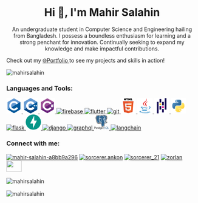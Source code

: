 <h1 align="center">Hi 👋, I'm Mahir Salahin</h1>
<p align="center">An undergraduate student in Computer Science and Engineering hailing from Bangladesh. I possess a boundless enthusiasm for learning and a strong penchant for innovation. Continually seeking to expand my knowledge and make impactful contributions.</p> 
Check out my <a href="https://salahin.vercel.app/" target="_blank" rel="noreferrer"> 🌐Portfolio </a> to see my projects and skills in action!
<p></p>
<p align="left"> <img src="https://komarev.com/ghpvc/?username=mahirsalahin&label=Profile%20views&color=0e75b6&style=flat" alt="mahirsalahin"/> </p>


<h3 align="left">Languages and Tools:</h3>
<!-- <img src="https://github.com/MahirSalahin/MahirSalahin/blob/main/mosaic%20_me_gif.gif" alt="mahirsalahin" width = "180" align ="right"/> -->
<p align="left"> <a href="https://www.cprogramming.com/" target="_blank" rel="noreferrer"> <img src="https://raw.githubusercontent.com/devicons/devicon/master/icons/c/c-original.svg" alt="c" width="40" height="40"/> </a> <a href="https://www.w3schools.com/cpp/" target="_blank" rel="noreferrer"> <img src="https://raw.githubusercontent.com/devicons/devicon/master/icons/cplusplus/cplusplus-original.svg" alt="cplusplus" width="40" height="40"/> </a> <a href="https://www.w3schools.com/cs/" target="_blank" rel="noreferrer"> <img src="https://raw.githubusercontent.com/devicons/devicon/master/icons/csharp/csharp-original.svg" alt="csharp" width="40" height="40"/> </a> </a> <a href="https://firebase.google.com/" target="_blank" rel="noreferrer"> <img src="https://www.vectorlogo.zone/logos/firebase/firebase-icon.svg" alt="firebase" width="40" height="40"/> </a> <a href="https://flutter.dev" target="_blank" rel="noreferrer"> <img src="https://www.vectorlogo.zone/logos/flutterio/flutterio-icon.svg" alt="flutter" width="40" height="40"/> </a> <a href="https://git-scm.com/" target="_blank" rel="noreferrer"> <img src="https://www.vectorlogo.zone/logos/git-scm/git-scm-icon.svg" alt="git" width="40" height="40"/> </a> <a href="https://www.w3.org/html/" target="_blank" rel="noreferrer"> <img src="https://raw.githubusercontent.com/devicons/devicon/master/icons/html5/html5-original-wordmark.svg" alt="html5" width="40" height="40"/> </a> <a href="https://www.java.com" target="_blank" rel="noreferrer"> <img src="https://raw.githubusercontent.com/devicons/devicon/master/icons/java/java-original.svg" alt="java" width="40" height="40"/> </a> <a href="https://pandas.pydata.org/" target="_blank" rel="noreferrer"> <img src="https://raw.githubusercontent.com/devicons/devicon/2ae2a900d2f041da66e950e4d48052658d850630/icons/pandas/pandas-original.svg" alt="pandas" width="40" height="40"/> </a> <a href="https://www.python.org" target="_blank" rel="noreferrer"> <img src="https://raw.githubusercontent.com/devicons/devicon/master/icons/python/python-original.svg" alt="python" width="40" height="40"/> </a> <a href="https://flask.palletsprojects.com/" target="_blank" rel="norpeferrer"> <img src="https://icon.icepanel.io/Technology/png-shadow-512/Flask.png" alt="flask" width="40" height="40"/> </a> <a href="https://fastapi.tiangolo.com" target="_blank" rel="noreferrer"> <img src="https://raw.githubusercontent.com/devicons/devicon/master/icons/fastapi/fastapi-original.svg" alt="fastapi" width="40" height="40"/> </a><a href="https://www.djangoproject.com/" target="_blank" rel="noreferrer"> <img src="https://cdn.worldvectorlogo.com/logos/django.svg" alt="django" width="40" height="40"/> </a> <a href="https://graphql.org" target="_blank" rel="noreferrer"> <img src="https://www.vectorlogo.zone/logos/graphql/graphql-icon.svg" alt="graphql" width="40" height="40"/> </a> <a href="https://www.postgresql.org" target="_blank" rel="noreferrer"> <img src="https://raw.githubusercontent.com/devicons/devicon/master/icons/postgresql/postgresql-original-wordmark.svg" alt="postgresql" width="40" height="40"/> </a><a href="https://www.langchain.com" target="_blank" rel="noreferrer"> <img src="https://assets-global.website-files.com/6203b6d57823100847efd9b1/65f41595d37f53f717dd1f69_langchain%20icon.png" alt="langchain" height="40"/> </a> </p>

<h3 align="left">Connect with me:</h3>
<p align="left">
<a href="https://linkedin.com/in/mahir-salahin-a8bb9a296" target="blank"><img align="center" src="https://raw.githubusercontent.com/rahuldkjain/github-profile-readme-generator/master/src/images/icons/Social/linked-in-alt.svg" alt="mahir-salahin-a8bb9a296" height="30" width="40" /></a>
<a href="https://fb.com/sorcerer.ankon" target="blank"><img align="center" src="https://raw.githubusercontent.com/rahuldkjain/github-profile-readme-generator/master/src/images/icons/Social/facebook.svg" alt="sorcerer.ankon" height="30" width="40" /></a>
<a href="https://codeforces.com/profile/sorcerer_21" target="blank"><img align="center" src="https://raw.githubusercontent.com/rahuldkjain/github-profile-readme-generator/master/src/images/icons/Social/codeforces.svg" alt="sorcerer_21" height="30" width="40" /></a>
<a href="https://www.leetcode.com/zorlan" target="blank"><img align="center" src="https://raw.githubusercontent.com/rahuldkjain/github-profile-readme-generator/master/src/images/icons/Social/leet-code.svg" alt="zorlan" height="30" width="40" /></a>
<a href="https://huggingface.co/Salahin" target="blank"><img align="center" src ="https://cdn.worldvectorlogo.com/logos/huggingface-2.svg" alt=""salahin" height="30" width="40"/></a>
</p>


<p><img align="center" src="https://github-readme-stats.vercel.app/api/top-langs?username=mahirsalahin&show_icons=true&locale=en&layout=compact" alt="mahirsalahin" /></p>

<p><img align="center" src="https://github-readme-streak-stats.herokuapp.com/?user=mahirsalahin&" alt="mahirsalahin" /></p>
